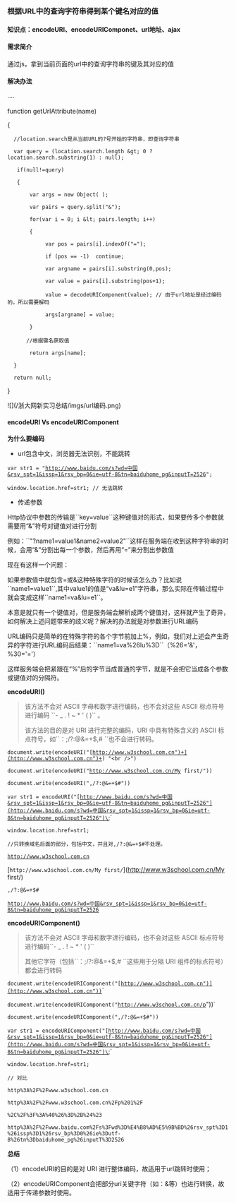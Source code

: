 ### 根据URL中的查询字符串得到某个键名对应的值

#### 知识点：encodeURI、encodeURIComponet、url地址、ajax

#### 需求简介

通过js，拿到当前页面的url中的查询字符串的键及其对应的值

#### 解决办法

····

function getUrlAttribute(name)

{

      //location.search是从当前URL的?号开始的字符串，即查询字符串

      var query = (location.search.length &gt; 0 ? location.search.substring(1) : null);

       if(null!=query)

       {

           var args = new Object( );

           var pairs = query.split("&");

           for(var i = 0; i &lt; pairs.length; i++)

           {

                var pos = pairs[i].indexOf("=");

                if (pos == -1)  continue;

                var argname = pairs[i].substring(0,pos);

                var value = pairs[i].substring(pos+1);

                value = decodeURIComponent(value); // 由于url地址是经过编码的，所以需要解码

                args[argname] = value;

           }

          //根据键名获取值

           return args[name];

      }

      return null;

}


!\[\]\(/浙大网新实习总结/imgs/url编码.png\)

#### encodeURI Vs encodeURIComponent

**为什么要编码**

*  url包含中文，浏览器无法识别，不能跳转

`var str1 = "`[`http://www.baidu.com/s?wd=中国&rsv_spt=1&issp=1&rsv_bp=0&ie=utf-8&tn=baiduhome_pg&inputT=2526`](http://www.baidu.com/s?wd=中国&rsv_spt=1&issp=1&rsv_bp=0&ie=utf-8&tn=baiduhome_pg&inputT=2526)`";`

`window.location.href=str1; // 无法跳转`

* 传递参数

Http协议中参数的传输是\`\`key=value\`\`这种键值对的形式，如果要传多个参数就需要用“&”符号对键值对进行分割

例如：\`\`"?name1=value1&name2=value2"\`\`这样在服务端在收到这种字符串的时候，会用“&”分割出每一个参数，然后再用“=”来分割出参数值

现在有这样一个问题：

如果参数值中就包含=或&这种特殊字符的时候该怎么办？比如说\`\`name1=value1\`\`,其中value1的值是“va&lu=e1”字符串，那么实际在传输过程中就会变成这样\`\`name1=va&lu=e1\`\`。

本意是就只有一个键值对，但是服务端会解析成两个键值对，这样就产生了奇异，如何解决上述问题带来的歧义呢？解决的办法就是对参数进行URL编码

URL编码只是简单的在特殊字符的各个字节前加上%，例如，我们对上述会产生奇异的字符进行URL编码后结果：\`\`name1=va%26lu%3D\`\`（%26='&'，%30='='）

这样服务端会把紧跟在“%”后的字节当成普通的字节，就是不会把它当成各个参数或键值对的分隔符。

**encodeURI\(\)**

> 该方法不会对 ASCII 字母和数字进行编码，也不会对这些 ASCII 标点符号进行编码 \`\`- \_ . ! ~ \* ' \( \)\`\` 。
>
> 该方法的目的是对 URI 进行完整的编码，URI 中具有特殊含义的 ASCII 标点符号，如\`\`：;/?:@&=+$,\# \`\`也不会进行转码。



`document.write(encodeURI("[`[`http://www.w3school.com.cn")+](http://www.w3school.com.cn")+`](http://www.w3school.com.cn"%29+]%28http://www.w3school.com.cn"%29+)`) "<br />")`

`document.write(encodeURI("`[`http://www.w3school.com.cn/My`](http://www.w3school.com.cn/My)` first/"))`

`document.write(encodeURI(",/?:@&=+$#"))`

`var str1 = encodeURI("[`[`http://www.baidu.com/s?wd=中国&rsv_spt=1&issp=1&rsv_bp=0&ie=utf-8&tn=baiduhome_pg&inputT=2526"](http://www.baidu.com/s?wd=中国&rsv_spt=1&issp=1&rsv_bp=0&ie=utf-8&tn=baiduhome_pg&inputT=2526")\`](http://www.baidu.com/s?wd=中国&rsv_spt=1&issp=1&rsv_bp=0&ie=utf-8&tn=baiduhome_pg&inputT=2526"]%28http://www.baidu.com/s?wd=中国&rsv_spt=1&issp=1&rsv_bp=0&ie=utf-8&tn=baiduhome_pg&inputT=2526"%29\)`);`

`window.location.href=str1;`

`//只转换域名后面的部分，包括中文，并且对,/?:@&=+$#不处理。`

[`http://www.w3school.com.cn`](http://www.w3school.com.cn)

[`http://www.w3school.com.cn/My first/`](http://www.w3school.com.cn/My first/)

`,/?:@&=+$#`

[`http://www.baidu.com/s?wd=中国&rsv_spt=1&issp=1&rsv_bp=0&ie=utf-8&tn=baiduhome_pg&inputT=2526`](http://www.baidu.com/s?wd=中国&rsv_spt=1&issp=1&rsv_bp=0&ie=utf-8&tn=baiduhome_pg&inputT=2526)



**encodeURIComponent\(\)**

> 该方法不会对 ASCII 字母和数字进行编码，也不会对这些 ASCII 标点符号进行编码\`\`- \_ . ! ~ \* ' \( \)\`\`
>
> 其他它字符（包括\`\`：;/?:@&=+$,\# \`\`这些用于分隔 URI 组件的标点符号）都会进行转码



`document.write(encodeURIComponent("[`[`http://www.w3school.com.cn")](http://www.w3school.com.cn"))`](http://www.w3school.com.cn"%29]%28http://www.w3school.com.cn"%29%29\)`)`

`document.write(encodeURIComponent("`[`http://www.w3school.com.cn/p`](http://www.w3school.com.cn/p)"))`

`document.write(encodeURIComponent(",/?:@&=+$#"))`

`var str1 = encodeURIComponent("[`[`http://www.baidu.com/s?wd=中国&rsv_spt=1&issp=1&rsv_bp=0&ie=utf-8&tn=baiduhome_pg&inputT=2526"](http://www.baidu.com/s?wd=中国&rsv_spt=1&issp=1&rsv_bp=0&ie=utf-8&tn=baiduhome_pg&inputT=2526")\`](http://www.baidu.com/s?wd=中国&rsv_spt=1&issp=1&rsv_bp=0&ie=utf-8&tn=baiduhome_pg&inputT=2526"]%28http://www.baidu.com/s?wd=中国&rsv_spt=1&issp=1&rsv_bp=0&ie=utf-8&tn=baiduhome_pg&inputT=2526"%29\)`);`

`window.location.href=str1;`

`// 对比`

`http%3A%2F%2Fwww.w3school.com.cn`

`http%3A%2F%2Fwww.w3school.com.cn%2Fp%201%2F`

`%2C%2F%3F%3A%40%26%3D%2B%24%23`

`http%3A%2F%2Fwww.baidu.com%2Fs%3Fwd%3D%E4%B8%AD%E5%9B%BD%26rsv_spt%3D1%26issp%3D1%26rsv_bp%3D0%26ie%3Dutf-8%26tn%3Dbaiduhome_pg%26inputT%3D2526`



**总结**

（1）encodeURI的目的是对 URI 进行整体编码，故适用于url跳转时使用；

（2）encodeURIComponent会把部分uri关键字符（如：&等）也进行转换，故适用于传递参数时使用。

